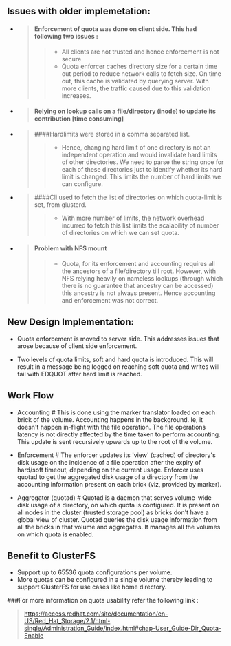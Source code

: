 Issues with older implemetation:
-----------------------------------
* >#### Enforcement of quota was done on client side. This had following two issues :
  > >* All clients are not trusted and hence enforcement is not secure.
  > >* Quota enforcer caches directory size for a certain time out period to reduce network calls to fetch size. On time out, this cache is validated by querying server. With more clients, the traffic caused due to this
validation increases.

* >#### Relying on lookup calls on a file/directory (inode) to update its contribution [time consuming]

* >####Hardlimits were stored in a comma separated list.
  > >* Hence, changing hard limit of one directory is not an independent operation and would invalidate hard limits of other directories. We need to parse the string once for each of these directories just to identify whether its hard limit is changed. This limits the number of hard limits we can configure.

* >####Cli used to fetch the list of directories on which quota-limit is set, from glusterd.
  > >* With more number of limits, the network overhead incurred to fetch this list limits the scalability of number of directories on which we can set quota.

* >#### Problem with NFS mount
  > >*  Quota, for its enforcement and accounting requires all the ancestors of a file/directory till root. However, with NFS relying heavily on nameless lookups (through which there is no guarantee that ancestry can be
accessed) this ancestry is not always present. Hence accounting and enforcement was not correct.


New Design Implementation:
--------------------------------

* Quota enforcement is moved to server side. This addresses issues that arose because of client side enforcement.

* Two levels of quota limits, soft and hard quota is introduced.
  This will result in a message being logged on reaching soft quota and    writes will fail with EDQUOT after hard limit is reached.

Work Flow
-----------------

* Accounting
      # This is done using the marker translator loaded on each brick of the volume. Accounting happens in the background. Ie, it doesn't happen in-flight with the file operation. The file operations latency is not
directly affected by the time taken to perform accounting. This update is sent recursively upwards up to the root of the volume.

* Enforcement
      # The enforcer updates its 'view' (cached) of directory's disk usage on the incidence of a file operation after the expiry of hard/soft timeout, depending on the current usage. Enforcer uses quotad to get the
aggregated disk usage of a directory from the accounting information present on each brick (viz, provided by marker).

* Aggregator (quotad)
      # Quotad is a daemon that serves volume-wide disk usage of a directory, on which quota is configured. It is present on all nodes in the cluster (trusted storage pool) as bricks don't have a global view of cluster.
Quotad queries the disk usage information from all the bricks in that volume and aggregates. It manages all the volumes on which quota is enabled.


Benefit to GlusterFS
---------------------------------

* Support up to 65536 quota configurations per volume.
* More quotas can be configured in a single volume thereby leading to support GlusterFS for use cases like home directory.

###For more information on quota usability refer the following link :
> https://access.redhat.com/site/documentation/en-US/Red_Hat_Storage/2.1/html-single/Administration_Guide/index.html#chap-User_Guide-Dir_Quota-Enable
